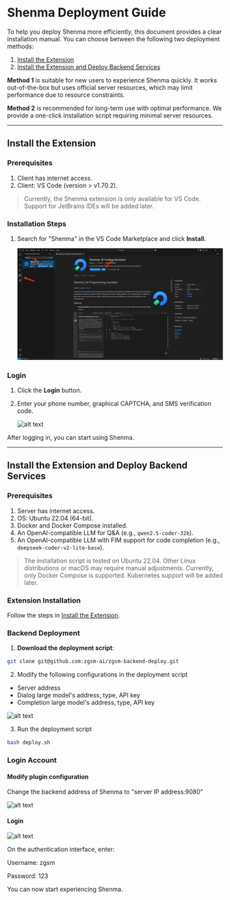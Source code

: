 # Shenma Deployment Guide

To help you deploy Shenma more efficiently, this document provides a clear installation manual. You can choose between the following two deployment methods:

1. [Install the Extension](#install-the-extension)
2. [Install the Extension and Deploy Backend Services](#install-the-extension-and-deploy-backend-services)

**Method 1** is suitable for new users to experience Shenma quickly. It works out-of-the-box but uses official server resources, which may limit performance due to resource constraints.

**Method 2** is recommended for long-term use with optimal performance. We provide a one-click installation script requiring minimal server resources.

---

## Install the Extension

### Prerequisites

1. Client has internet access.
2. Client: VS Code (version > v1.70.2).

> Currently, the Shenma extension is only available for VS Code. Support for JetBrains IDEs will be added later.

### Installation Steps

1. Search for "Shenma" in the VS Code Marketplace and click **Install**.

    ![alt text](/images/install/extensions.png)

### Login

1. Click the **Login** button.
2. Enter your phone number, graphical CAPTCHA, and SMS verification code.

    ![alt text](/images/install/login.png)

After logging in, you can start using Shenma.

---

## Install the Extension and Deploy Backend Services

### Prerequisites

1. Server has internet access.
2. OS: Ubuntu 22.04 (64-bit).
3. Docker and Docker Compose installed.
4. An OpenAI-compatible LLM for Q&A (e.g., `qwen2.5-coder-32b`).
5. An OpenAI-compatible LLM with FIM support for code completion (e.g., `deepseek-coder-v2-lite-base`).

> The installation script is tested on Ubuntu 22.04. Other Linux distributions or macOS may require manual adjustments.
> Currently, only Docker Compose is supported. Kubernetes support will be added later.

### Extension Installation

Follow the steps in [Install the Extension](#install-the-extension).

### Backend Deployment

1. **Download the deployment script**:

```bash
git clone git@github.com:zgsm-ai/zgsm-backend-deploy.git
```

2. Modify the following configurations in the deployment script

- Server address
- Dialog large model's address, type, API key
- Completion large model's address, type, API key

![alt text](/images/install/deploy.png)

3. Run the deployment script

```bash
bash deploy.sh
```

### Login Account

#### Modify plugin configuration

Change the backend address of Shenma to "server IP address:9080"

![alt text](/images/install/configure.png)

#### Login

![alt text](/images/install/login.png)

On the authentication interface, enter:

Username: zgsm

Password: 123

You can now start experiencing Shenma.
